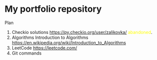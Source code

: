 # My portfolio repository
Plan
1. Checkio solutions https://py.checkio.org/user/zalikovka/ <span style="color:yellow">abandoned</span>.
2. Algorithms Introduction to Algorithms https://en.wikipedia.org/wiki/Introduction_to_Algorithms
3. LeetCode https://leetcode.com/
4. Git commands

